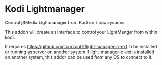 # Kodi Lightmanager
Control jBMedia Lightmanager from Kodi on Linux systems

This addon will create an interface to control your LightManger from within kodi.

It requires https://github.com/curzon01/light-manager-c-ext to be installed or running as server on another system
If light-manager-c-ext is installed on another system, this addon can be used from any OS to connect to it.
